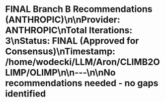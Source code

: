 # FINAL Branch B Recommendations (ANTHROPIC)\n\n**Provider**: ANTHROPIC\n**Total Iterations**: 3\n**Status**: FINAL (Approved for Consensus)\n**Timestamp**: /home/wodecki/LLM/Aron/CLIMB2OLIMP/OLIMP\n\n---\n\nNo recommendations needed - no gaps identified